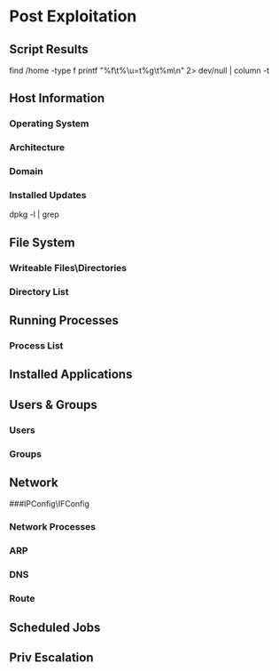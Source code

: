 # Post Exploitation

## Script Results
find /home -type f printf "%f\t%\u=t%g\t%m\n" 2> dev/null | column -t

## Host Information
### Operating System

### Architecture

### Domain

### Installed Updates
dpkg -l | grep 

## File System
### Writeable Files\Directories


### Directory List

## Running Processes
### Process List

## Installed Applications

## Users & Groups
### Users

### Groups

## Network
###IPConfig\IFConfig



### Network Processes



### ARP



### DNS


### Route

## Scheduled Jobs

## Priv Escalation
